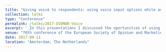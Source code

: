 ```yaml
---
title: "Giving voice to respondents: using voice input options while answering web surveys"
collection: talks
type: "Conference"
permalink: /talks/2017-ESOMAR-Voice
excerpt: '_In this presentations I discussed the oportunities of using voice input options to answer web surveys_ [Read more](https://orioljbosch.github.io/talks/2017-ESOMAR-Voice)'
venue: "70th conference of the European Society of Opinion and Marketing Research (ESOMAR)"
date: 2017-09-11
location: "Amsterdam, The Netherlands"
---
```

